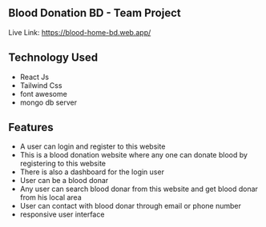 ## Blood Donation BD - Team Project

Live Link: https://blood-home-bd.web.app/

## Technology Used

* React Js
* Tailwind Css
* font awesome
* mongo db server

## Features

* A user can login and register to this website
* This is a blood donation website where any one can donate blood by registering to this website
* There is also a dashboard for the login user
* User can be a blood donar
* Any user can search blood donar from this website and get blood donar from his local area
* User can contact with blood donar through email or phone number
* responsive user interface